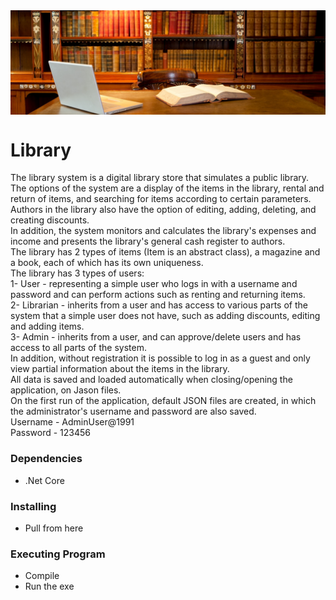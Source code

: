 <img align="center" alt="backgroundWarehouse" width="700px" style="padding-right:10px;" src="https://github.com/OrShitri/Library/blob/master/Library/Images/Welcome.jpg?raw=true" />  

# Library
The library system is a digital library store that simulates a public library.
<br>
The options of the system are a display of the items in the library, rental and return of items, and searching for items according to certain parameters.
<br>
Authors in the library also have the option of editing, adding, deleting, and creating discounts.
<br>
In addition, the system monitors and calculates the library's expenses and income and presents the library's general cash register to authors.
<br>
The library has 2 types of items (Item is an abstract class), a magazine and a book, each of which has its own uniqueness.
<br>
The library has 3 types of users:
<br>
1- User - representing a simple user who logs in with a username and password and can perform actions such as renting and returning items.
<br>
2- Librarian - inherits from a user and has access to various parts of the system that a simple user does not have, such as adding discounts, editing and adding items.
<br>
3- Admin - inherits from a user, and can approve/delete users and has access to all parts of the system.
<br>
In addition, without registration it is possible to log in as a guest and only view partial information about the items in the library.
<br>
All data is saved and loaded automatically when closing/opening the application, on Jason files.
<br>
On the first run of the application, default JSON files are created, in which the administrator's username and password are also saved. 
<br>
Username - AdminUser@1991
<br>
Password - 123456
<br>

### Dependencies
* .Net Core

### Installing
* Pull from here

### Executing Program

* Compile
* Run the exe
